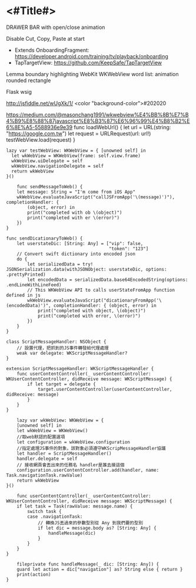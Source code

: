 #  <#Title#>

DRAWER BAR with open/close animation

Disable Cut, Copy, Paste at start

* Extends OnboardingFragment: https://developer.android.com/training/tv/playback/onboarding
* TapTargetView: https://github.com/KeepSafe/TapTargetView


Lemma boundary highlighting
WebKit WKWebView
word list: animation rounded rectangle

Flask wsig

http://jsfiddle.net/wUgXk/1/
<color "background-color">#202020</color>



https://medium.com/@masonchang1991/wkwebview%E4%BB%8B%E7%B4%B9%E8%88%87javascript%E8%B3%87%E6%96%99%E4%B8%B2%E6%8E%A5-5588936e9e39
    func loadWebUrl() {
        let url = URL(string: "https://google.com.tw")
        let request = URLRequest(url: url!)
        testWebView.load(request)
    }

    lazy var testWebView: WKWebView = { [unowned self] in
      let wkWebView = WKWebView(frame: self.view.frame)
      wkWebView.uiDelegate = self
      wkWebView.navigationDelegate = self
      return wkWebView
    }()

        func sendMessageToWeb() {
        let message: String = "I'm come from iOS App"
        wkWebView.evaluateJavaScript("callJSFromApp('\(message)')"), completionHandler: {
            (object, error) in
            print("completed with ob \(object)")
            print("completed with er \(error)")
        })
    }

    func sendDicationaryToWeb() {
        let userstateDic: [String: Any] = ["vip": false,
                                           "token": "123"]
        // Convert swift dictionary into encoded json
        do {
            let serializedData = try! JSONSerialization.data(withJSONObject: userstateDic, options: .prettyPrinted)
            let encodedData = serializedData.base64EncodedString(options: .endLineWithLineFeed)
            // This WKWebView API to calls userStateFromApp function defined in js
            wkWebView.evaluateJavaScript("dicationaryFromApp('\(encodedData)')", completionHandler: { (object, error) in
                print("completed with object, \(object)")
                print("completed with error, \(error)")
            })
        }
    }

    class ScriptMessageHandler: NSObject {
        // 設置代理，把抓到的JS事件轉發給代理處理
        weak var delegate: WKScriptMessageHandler?
    }

    extension ScriptMessageHandler: WKScriptMessageHandler {
        func userContentController(_ userContentController: WKUserContentController, didReceive message: WKScriptMessage) {
            if let target = delegate {
                target.userContentController(userContentController, didReceive: message)
            }
        }
    }

        lazy var wkWebView: WKWebView = {
        [unowned self] in
        let wkWebView = WKWebView()
        //取web默認的配置選項
        let configuration = wkWebView.configuration
        //指定處理JS事件的對象，該對象必須遵守WKScripMessageHandler協議
        let handler = ScriptMessageHandler()
        handler.delegate = self
        // 接收網頁會丟出來的任務名 handler是誰去接這個
        configuration.userContentController.add(handler, name: Task.navigationTask.rawValue)
        return wkWebView
    }()

        func userContentController(_ userContentController: WKUserContentController, didReceive message: WKScriptMessage) {
        if let task = Task(rawValue: message.name) {
            switch task {
            case .navigationTask:
                // 轉換JS丟過來的參數型別從 Any 到我們要的型別
                if let dic = message.body as? [String: Any] {
                    handleMessage(dic)
                }
            }
        }
    }

        fileprivate func handleMessage(_ dic: [String: Any]) {
        guard let action = dic["navigation"] as? String else { return }
        print(action)
    }
